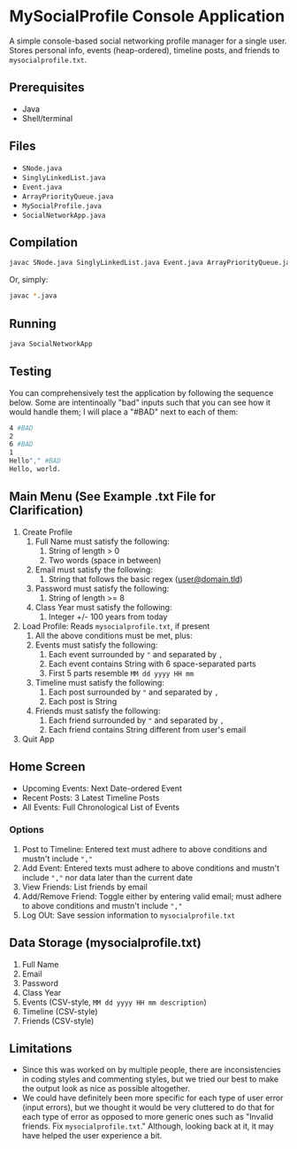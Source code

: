 # MySocialProfile Console Application

A simple console-based social networking profile manager for a single user.  
Stores personal info, events (heap-ordered), timeline posts, and friends to `mysocialprofile.txt`.

## Prerequisites
- Java
- Shell/terminal

## Files
- `SNode.java`  
- `SinglyLinkedList.java`  
- `Event.java`  
- `ArrayPriorityQueue.java`  
- `MySocialProfile.java`  
- `SocialNetworkApp.java`

## Compilation
```bash
javac SNode.java SinglyLinkedList.java Event.java ArrayPriorityQueue.java MySocialProfile.java SocialNetworkApp.java
```
Or, simply:
```bash
javac *.java
```

## Running
```bash
java SocialNetworkApp
```

## Testing
You can comprehensively test the application by following the sequence below. Some are intentinoally "bad" inputs such that you can see how it would handle them; I will place a "#BAD" next to each of them:
```bash
4 #BAD
2
6 #BAD
1
Hello"," #BAD
Hello, world.
```

## Main Menu (See Example .txt File for Clarification)
1. Create Profile
   1. Full Name must satisfy the following:
      1. String of length > 0
      2. Two words (space in between)
   2. Email must satisfy the following:
      1. String that follows the basic regex (user@domain.tld)
   3. Password must satisfy the following:
      1. String of length >= 8
   4. Class Year must satisfy the following:
      1. Integer +/- 100 years from today
2. Load Profile: Reads `mysocialprofile.txt`, if present
   1. All the above conditions must be met, plus:
   2. Events must satisfy the following:
      1. Each event surrounded by `"` and separated by `,`
      2. Each event contains String with 6 space-separated parts
      3. First 5 parts resemble ``MM dd yyyy HH mm``
   3. Timeline must satisfy the following:
      1. Each post surrounded by `"` and separated by `,`
      2. Each post is String
   4. Friends must satisfy the following:
      1. Each friend surrounded by `"` and separated by `,`
      2. Each friend contains String different from user's email
3. Quit App

## Home Screen
- Upcoming Events: Next Date-ordered Event
- Recent Posts: 3 Latest Timeline Posts
- All Events: Full Chronological List of Events

### Options
1. Post to Timeline: Entered text must adhere to above conditions and mustn't include `","`
2. Add Event: Entered texts must adhere to above conditions and mustn't include `","` nor data later than the current date
3. View Friends: List friends by email
4. Add/Remove Friend: Toggle either by entering valid email; must adhere to above conditions and mustn't include `","`
5. Log OUt: Save session information to `mysocialprofile.txt`

## Data Storage (mysocialprofile.txt)
1. Full Name
2. Email
3. Password
4. Class Year
5. Events (CSV-style, `MM dd yyyy HH mm description`)
6. Timeline (CSV-style)
7. Friends (CSV-style)

## Limitations
- Since this was worked on by multiple people, there are inconsistencies in coding styles and commenting styles, but we tried our best to make the output look as nice as possible altogether.
- We could have definitely been more specific for each type of user error (input errors), but we thought it would be very cluttered to do that for each type of error as opposed to more generic ones such as "Invalid friends. Fix `mysocialprofile.txt`." Although, looking back at it, it may have helped the user experience a bit.
